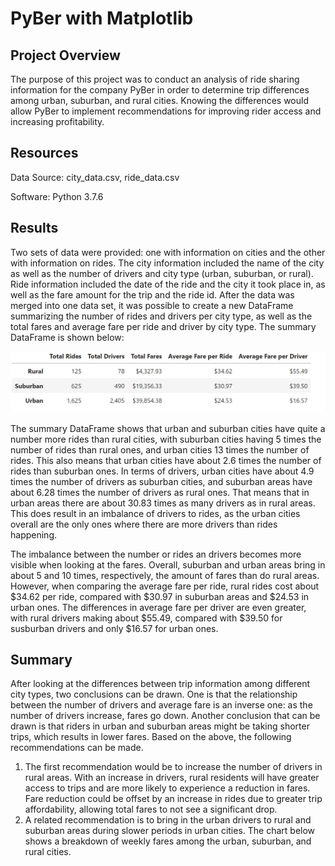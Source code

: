 # PyBer with Matplotlib

## Project Overview
The purpose of this project was to conduct an analysis of ride sharing information for the company PyBer in order to determine trip differences among urban, suburban, and rural cities. Knowing the differences would allow PyBer to implement recommendations for improving rider access and increasing profitability.

## Resources
Data Source: city_data.csv, ride_data.csv

Software: Python 3.7.6 

## Results
Two sets of data were provided: one with information on cities and the other with information on rides. The city information included the name of the city as well as the number of drivers and city type (urban, suburban, or rural). Ride information included the date of the ride and the city it took place in, as well as the fare amount for the trip and the ride id. After the data was merged into one data set, it was possible to create a new DataFrame summarizing the number of rides and drivers per city type, as well as the total fares and average fare per ride and driver by city type. The summary DataFrame is shown below:

![This is an image](https://github.com/EricaEidelman/PyBer_Analysis/blob/main/Analysis/DataFrame.png)

The summary DataFrame shows that urban and suburban cities have quite a number more rides than rural cities, with suburban cities having 5 times the number of rides than rural ones, and urban cities 13 times the number of rides. This also means that urban cities have about 2.6 times the number of rides than suburban ones. In terms of drivers, urban cities have about 4.9 times the number of drivers as suburban cities, and suburban areas have about 6.28 times the number of drivers as rural ones. That means that in urban areas there are about 30.83 times as many drivers as in rural areas. This does result in an imbalance of drivers to rides, as the urban cities overall are the only ones where there are more drivers than rides happening.

The imbalance between the number or rides an drivers becomes more visible when looking at the fares. Overall, suburban and urban areas bring in about 5 and 10 times, respectively, the amount of fares than do rural areas. However, when comparing the average fare per ride, rural rides cost about $34.62 per ride, compared with $30.97 in suburban areas and $24.53 in urban ones. The differences in average fare per driver are even greater, with rural drivers making about $55.49, compared with $39.50 for susburban drivers and only $16.57 for urban ones.

## Summary
After looking at the differences between trip information among different city types, two conclusions can be drawn. One is that the relationship between the number of drivers and average fare is an inverse one: as the number of drivers increase, fares go down. Another conclusion that can be drawn is that riders in urban and suburban areas might be taking shorter trips, which results in lower fares. Based on the above, the following recommendations can be made.

1) The first recommendation would be to increase the number of drivers in rural areas. With an increase in drivers, rural residents will have greater access to trips and are more likely to experience a reduction in fares. Fare reduction could be offset by an increase in rides due to greater trip affordability, allowing total fares to not see a significant drop.
2) A related recommendation is to bring in the urban drivers to rural and suburban areas during slower periods in urban cities. The chart below shows a breakdown of weekly fares among the urban, suburban, and rural cities.
